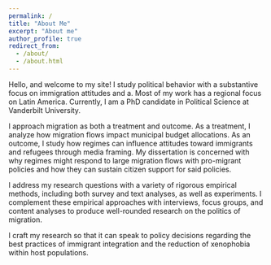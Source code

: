 ```yaml
---
permalink: /
title: "About Me"
excerpt: "About me"
author_profile: true
redirect_from: 
  - /about/
  - /about.html
---
```


Hello, and welcome to my site! I study political behavior with a substantive focus on immigration attitudes and a. Most of my work has a regional focus on Latin America. Currently, I am a PhD candidate in Political Science at Vanderbilt University. 

I approach migration as both a treatment and outcome. As a treatment, I analyze how migration flows impact municipal budget allocations. As an outcome, I study how regimes can influence attitudes toward immigrants and refugees through media framing. My dissertation is concerned with why regimes might respond to large migration flows with pro-migrant policies and how they can sustain citizen support for said policies.

I address my research questions with a variety of rigorous empirical methods, including both survey and text analyses, as well as experiments. I complement these empirical approaches with interviews, focus groups, and content analyses to produce well-rounded research on the politics of migration. 

I craft my research so that it can speak to policy decisions regarding the best practices of immigrant integration and the reduction of xenophobia within host populations. 
